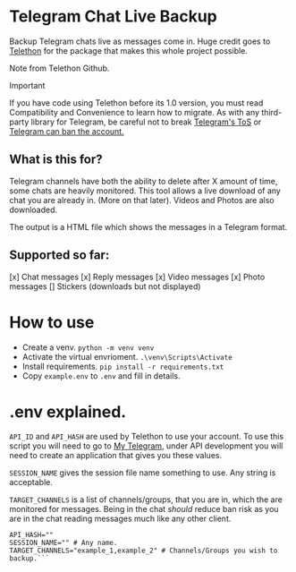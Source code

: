 # Telegram Chat Live Backup

Backup Telegram chats live as messages come in. Huge credit goes to [Telethon](https://github.com/LonamiWebs/Telethon) for the package that makes this whole project possible.

Note from Telethon Github.

Important

If you have code using Telethon before its 1.0 version, you must read Compatibility and Convenience to learn how to migrate. As with any third-party library for Telegram, be careful not to break [Telegram's ToS](https://core.telegram.org/api/terms) or [Telegram can ban the account.](https://docs.telethon.dev/en/stable/quick-references/faq.html#my-account-was-deleted-limited-when-using-the-library)

## What is this for?

Telegram channels have both the ability to delete after X amount of time, some chats are heavily monitored. This tool allows a live download of any chat you are already in. (More on that later). Videos and Photos are also downloaded.

The output is a HTML file which shows the messages in a Telegram format.

## Supported so far:

[x] Chat messages
[x] Reply messages
[x] Video messages
[x] Photo messages
[] Stickers (downloads but not displayed)

# How to use

- Create a venv.
  `python -m venv venv`
- Activate the virtual envrioment.
  `.\venv\Scripts\Activate`
- Install requirements.
  `pip install -r requirements.txt`
- Copy `example.env` to `.env` and fill in details.

# .env explained.

`API_ID` and `API_HASH` are used by Telethon to use your account. To use this script you will need to go to [My Telegram](https://my.telegram.org), under API development you will need to create an application that gives you these values.

`SESSION_NAME` gives the session file name something to use. Any string is acceptable.

`TARGET_CHANNELS` is a list of channels/groups, that you are in, which the are monitored for messages. Being in the chat _should_ reduce ban risk as you are in the chat reading messages much like any other client.

````API_ID=0
API_HASH=""
SESSION_NAME="" # Any name.
TARGET_CHANNELS="example_1,example_2" # Channels/Groups you wish to backup.```
````
